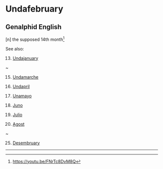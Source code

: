 # Undafebruary
## Genalphid English

[n] the supposed 14th month[^1]

[^1]: <https://youtu.be/FNrTc8DvM8Q>

See also:

13. [Undajanuary](undajanuary.md)

~

15. [Undamarche](undamarche.md)

16. [Undapril](undapril.md)

17. [Unamayo](unamayo.md)

18. [Juno](juno.md)

19. [Julio](julio.md)

20. [Agost](agost.md)

~

25. [Desembruary](desembruary.md)

---